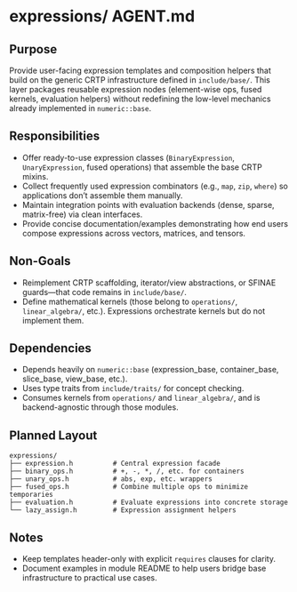 # expressions/ AGENT.md

## Purpose
Provide user-facing expression templates and composition helpers that build on the generic CRTP infrastructure defined in `include/base/`. This layer packages reusable expression nodes (element-wise ops, fused kernels, evaluation helpers) without redefining the low-level mechanics already implemented in `numeric::base`.

## Responsibilities
- Offer ready-to-use expression classes (`BinaryExpression`, `UnaryExpression`, fused operations) that assemble the base CRTP mixins.
- Collect frequently used expression combinators (e.g., `map`, `zip`, `where`) so applications don’t assemble them manually.
- Maintain integration points with evaluation backends (dense, sparse, matrix-free) via clean interfaces.
- Provide concise documentation/examples demonstrating how end users compose expressions across vectors, matrices, and tensors.

## Non-Goals
- Reimplement CRTP scaffolding, iterator/view abstractions, or SFINAE guards—that code remains in `include/base/`.
- Define mathematical kernels (those belong to `operations/`, `linear_algebra/`, etc.). Expressions orchestrate kernels but do not implement them.

## Dependencies
- Depends heavily on `numeric::base` (expression_base, container_base, slice_base, view_base, etc.).
- Uses type traits from `include/traits/` for concept checking.
- Consumes kernels from `operations/` and `linear_algebra/`, and is backend-agnostic through those modules.

## Planned Layout
```text
expressions/
├── expression.h          # Central expression facade
├── binary_ops.h          # +, -, *, /, etc. for containers
├── unary_ops.h           # abs, exp, etc. wrappers
├── fused_ops.h           # Combine multiple ops to minimize temporaries
├── evaluation.h          # Evaluate expressions into concrete storage
└── lazy_assign.h         # Expression assignment helpers
```

## Notes
- Keep templates header-only with explicit `requires` clauses for clarity.
- Document examples in module README to help users bridge base infrastructure to practical use cases.
